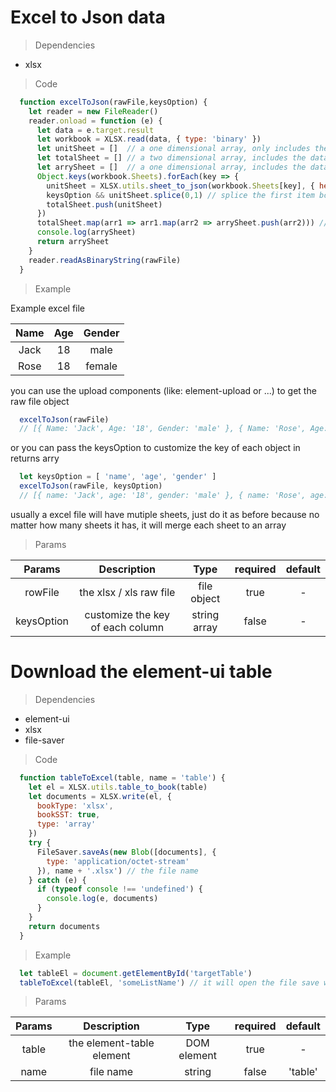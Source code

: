# Excel to Json data

> Dependencies
- xlsx

> Code
``` javascript
  function excelToJson(rawFile,keysOption) {
    let reader = new FileReader()
    reader.onload = function (e) {
      let data = e.target.result
      let workbook = XLSX.read(data, { type: 'binary' }) 
      let unitSheet = []  // a one dimensional array, only includes the data in one sheet
      let totalSheet = [] // a two dimensional array, includes the data in all sheets
      let arrySheet = []  // a one dimensional array, includes the data in all sheets
      Object.keys(workbook.Sheets).forEach(key => {
        unitSheet = XLSX.utils.sheet_to_json(workbook.Sheets[key], { header: keysOption })
        keysOption && unitSheet.splice(0,1) // splice the first item bcz we don't need it, it's a label, you can redefine it by keysOption
        totalSheet.push(unitSheet)
      })
      totalSheet.map(arr1 => arr1.map(arr2 => arrySheet.push(arr2))) // generate a one dimensional array for back-end
      console.log(arrySheet)
      return arrySheet
    }
    reader.readAsBinaryString(rawFile)
  }
```

> Example

Example excel file 

| Name | Age | Gender |
| :--: | :-: | :----: |
| Jack | 18 | male |
| Rose | 18 | female |

you can use the upload components (like: element-upload or ...) to get the raw file object
``` javascript
  excelToJson(rawFile)
  // [{ Name: 'Jack', Age: '18', Gender: 'male' }, { Name: 'Rose', Age: '18',  Gender: 'female' }]
```
or you can pass the keysOption to customize the key of each object in returns arry
``` javascript
  let keysOption = [ 'name', 'age', 'gender' ]
  excelToJson(rawFile, keysOption)
  // [{ name: 'Jack', age: '18', gender: 'male' }, { name: 'Rose', age: '18',  gender: 'female' }]
```
usually a excel file will have mutiple sheets, just do it as before because no matter how many sheets it has, it will merge each sheet to an array

> Params

| Params | Description | Type | required | default |
| :------: | :-----------: | :----: | :-------: | :---: |
| rowFile | the xlsx / xls raw file | file object | true | - |
| keysOption | customize the key of each column | string array | false | - |


# Download the element-ui table

> Dependencies
- element-ui
- xlsx
- file-saver

> Code
``` javascript
  function tableToExcel(table, name = 'table') {
    let el = XLSX.utils.table_to_book(table)
    let documents = XLSX.write(el, {
      bookType: 'xlsx',
      bookSST: true,
      type: 'array'
    })
    try {
      FileSaver.saveAs(new Blob([documents], {
        type: 'application/octet-stream'
      }), name + '.xlsx') // the file name
    } catch (e) {
      if (typeof console !== 'undefined') {
        console.log(e, documents)
      }
    }
    return documents
  }
```

> Example

``` javascript
  let tableEl = document.getElementById('targetTable')
  tableToExcel(tableEl, 'someListName') // it will open the file save window automatically
```

> Params

| Params | Description | Type | required | default |
| :------: | :-----------: | :----: | :-------: | :---: |
| table | the element-table element | DOM element | true | - |
| name | file name | string | false | 'table' |